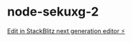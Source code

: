 # node-sekuxg-2

[Edit in StackBlitz next generation editor ⚡️](https://stackblitz.com/~/github.com/kerubel98/node-sekuxg-2)